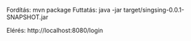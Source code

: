 Fordítás: mvn package
Futtatás: java -jar target/singsing-0.0.1-SNAPSHOT.jar

Elérés: http://localhost:8080/login


